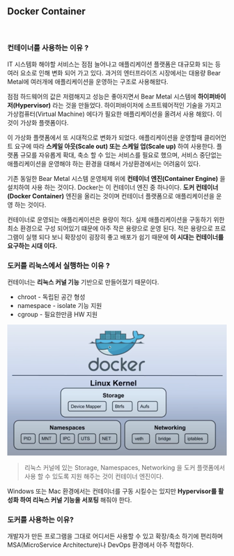 ## Docker Container

<br>

### 컨테이너를 사용하는 이유 ?
IT 시스템화 해야할 서비스는 점점 늘어나고 애플리케이션 플랫폼은 대규모화 되는 등 여러 요소로 인해 변화 되어 가고 있다.
과거의 엔터프라이즈 시장에서는 대용량 Bear Metal에 여러개에 애플리케이션을 운영하는 구조로 사용해왔다.

점점 하드웨어의 값은 저렴해지고 성능은 좋아지면서 Bear Metal 시스템에 **하이퍼바이저(Hypervisor)** 라는 것을 만들었다.
하이퍼바이저에 소프트웨어적인 기술을 가지고 가상컴퓨터(Virtual Machine) 에다가 필요한 애플리케이션을 올려서 사용 해왔다.
이것이 가상화 플랫폼이다.

이 가상화 플랫폼에서 또 시대적으로 변화가 되었다. 애플리케이션을 운영할때 클리어언트 요구에 따라 **스케일 아웃(Scale out) 또는 스케일 업(Scale up)** 하여 사용한다.
플랫폼 규모를 자유롭게 확대, 축소 할 수 있는 서비스를 필요로 했으며, 서비스 중단없는 애플리케이션을 운영해야 하는 환경을 대해서 가상환경에서는 어려움이 있다.

기존 동일한 Bear Metal 시스템 운영체제 위에 **컨테이너 엔진(Container Engine)** 을 설치하여 사용 하는 것이다.
Docker는 이 컨테이너 엔진 중 하나이다. **도커 컨테이너(Docker Container)** 엔진을 올리는 것이며 컨테이너 플랫폼으로 애플리케이션을 운영 하는 것이다.

컨테이너로 운영되는 애플리케이션은 용량이 적다. 실제 애플리케이션을 구동하기 위한 최소 환경으로 구성 되어있기 떄문에 아주 작은 용량으로 운영 된다.
적은 용량으로 프로그램이 실행 되다 보니 확장성이 굉장히 좋고 배포가 쉽기 때문에 **이 시대는 컨테이너를 요구하는 시대 이다.**

### 도커를 리눅스에서 실행하는 이유 ?
컨테이너는 **리눅스 커널 기능** 기반으로 만들어졌기 때문이다.

* chroot - 독립된 공간 형성 
* namespace - isolate 기능 지원
* cgroup - 필요한만큼 HW 지원

![](img/2021-09-01_docker01.png)

> 리눅스 커널에 있는 Storage, Namespaces, Networking 을 도커 플랫폼에서 사용 할 수 있도록
지원 해주는 것이 컨테이너 엔진이다.

Windows 또는 Mac 환경에서는 컨테이너를 구동 시킬수는 있지만 **Hypervisor를 활성화 하여 리눅스 커널 기능을 서포팅** 해줘야 한다.

### 도커를 사용하는 이유?
개발자가 만든 프로그램을 그대로 어디서든 사용할 수 있고 확장/축소 하기에 편리하며 MSA(MicroService Architecture)나 DevOps 환경에서 아주 적합하다.


